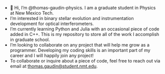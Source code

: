 - 👋 Hi, I’m @thomas-gaudin-physics. I am a graduate student in Physics at New Mexico Tech.
-  I’m interested in binary stellar evolution and instrumentation development for optical interferometers.
-  I’m currently learning Python and Julia with an occasional piece of code added in C++. This is my repository to store all of the work I accomplish in graduate school.
-  I’m looking to collaborate on any project that will help me grow as a programmer. Developing my coding skills is an important part of my career and I will happily join any project!
-  To collaborate or inquire about a piece of code, feel free to reach out via email at thomas.gaudin@student.nmt.edu.


